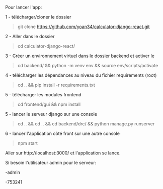 Pour lancer l'app:

1 - télécharger/cloner le dossier
  > git clone https://github.com/yoan34/calculator-django-react.git
  
2 - Aller dans le dossier
  > cd calculator-django-react/
  
3 - Créer un environnement virtuel dans le dossier backend et activer le
  > cd backend/ && python -m venv env && source env/scripts/activate
  
4 - télécharger les dépendances au niveau du fichier requirements (root)
  > cd .. && pip install -r requirements.txt
  
5 - télécharger les modules frontend
  > cd frontend/gui && npm install
  
5 - lancer le serveur django sur une console
  > cd .. && cd .. && cd backend/drc/ && python manage.py runserver
  
6 - lancer l'application côté front sur une autre console
  > npm start
  
Aller sur http://localhost:3000/ et l'application se lance.

Si besoin l'utilisateur admin pour le serveur:

-admin

-753241
